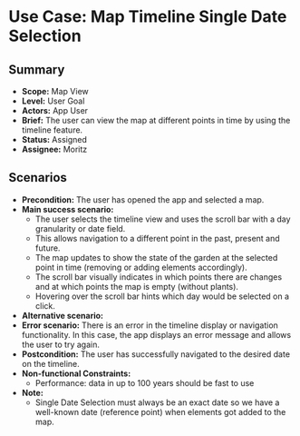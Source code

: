 # Use Case: Map Timeline Single Date Selection

## Summary

- **Scope:** Map View
- **Level:** User Goal
- **Actors:** App User
- **Brief:** The user can view the map at different points in time by using the timeline feature.
- **Status:** Assigned
- **Assignee:** Moritz

## Scenarios

- **Precondition:**
  The user has opened the app and selected a map.
- **Main success scenario:**
  - The user selects the timeline view and uses the scroll bar with a day granularity or date field.
  - This allows navigation to a different point in the past, present and future.
  - The map updates to show the state of the garden at the selected point in time (removing or adding elements accordingly).
  - The scroll bar visually indicates in which points there are changes and at which points the map is empty (without plants).
  - Hovering over the scroll bar hints which day would be selected on a click.
- **Alternative scenario:**
- **Error scenario:**
  There is an error in the timeline display or navigation functionality.
  In this case, the app displays an error message and allows the user to try again.
- **Postcondition:**
  The user has successfully navigated to the desired date on the timeline.
- **Non-functional Constraints:**
  - Performance: data in up to 100 years should be fast to use
- **Note:**
  - Single Date Selection must always be an exact date so we have a well-known date (reference point) when elements got added to the map.
